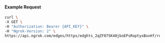 <!-- Code generated for API Clients. DO NOT EDIT. -->

#### Example Request

```bash
curl \
-X GET \
-H "Authorization: Bearer {API_KEY}" \
-H "Ngrok-Version: 2" \
https://api.ngrok.com/edges/https/edghts_2qZF07SK40jboEPsRoptyxBovHf/routes/edghtsrt_2qZF0BroGKY8wh5dGU2lGf6iAUU/webhook_verification
```

